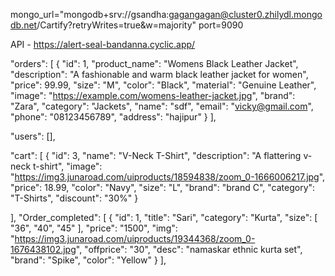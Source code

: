 
mongo_url="mongodb+srv://gsandha:gagangagan@cluster0.zhilydl.mongodb.net/Cartify?retryWrites=true&w=majority"
port=9090

API - https://alert-seal-bandanna.cyclic.app/


"orders": [
    {
      "id": 1,
      "product_name": "Womens Black Leather Jacket",
      "description": "A fashionable and warm black leather jacket for women",
      "price": 99.99,
      "size": "M",
      "color": "Black",
      "material": "Genuine Leather",
      "image": "https://example.com/womens-leather-jacket.jpg",
      "brand": "Zara",
      "category": "Jackets",
      "name": "sdf",
      "email": "vicky@gmail.com",
      "phone": "08123456789",
      "address": "hajipur"
    }
  ],
  

  "users": [],
  
  
  "cart": [
    {
      "id": 3,
      "name": "V-Neck T-Shirt",
      "description": "A flattering v-neck t-shirt",
      "image": "https://img3.junaroad.com/uiproducts/18594838/zoom_0-1666006217.jpg",
      "price": 18.99,
      "color": "Navy",
      "size": "L",
      "brand": "brand C",
      "category": "T-Shirts",
      "discount": "30%"
    }

  ],
  "Order_completed": [
    {
      "id": 1,
      "title": "Sari",
      "category": "Kurta",
      "size": [
        "36",
        "40",
        "45"
      ],
      "price": "1500",
      "img": "https://img3.junaroad.com/uiproducts/19344368/zoom_0-1676438102.jpg",
      "offprice": "30",
      "desc": "namaskar ethnic kurta set",
      "brand": "Spike",
      "color": "Yellow"
    }
  ],
